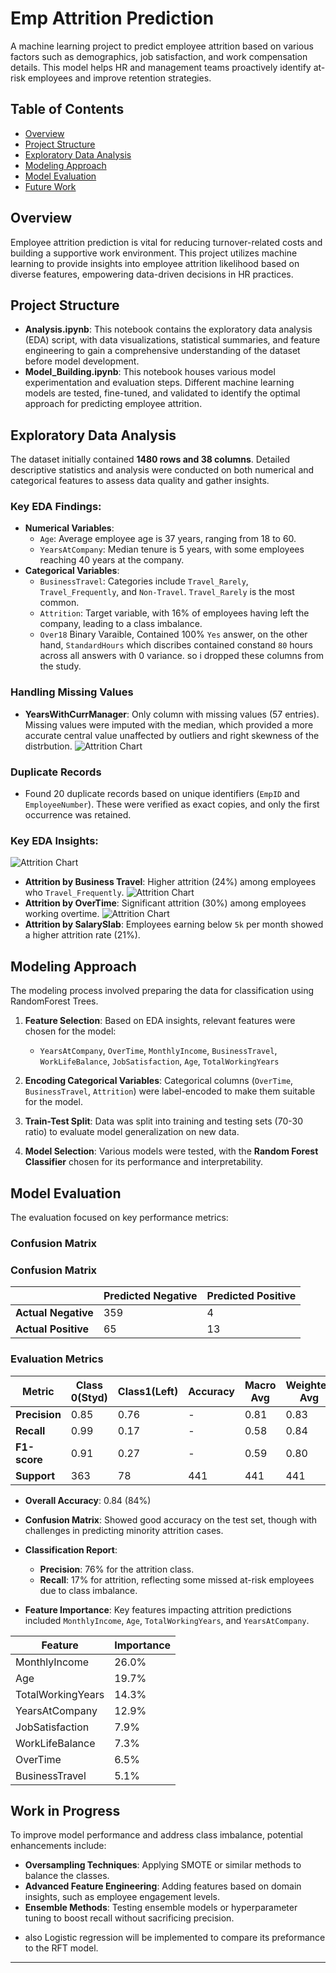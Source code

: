 # Emp Attrition Prediction
A machine learning project to predict employee attrition based on various factors such as demographics, job satisfaction, and work compensation details. This model helps HR and management teams proactively identify at-risk employees and improve retention strategies.

## Table of Contents
- [Overview](#overview)
- [Project Structure](#project-structure)
- [Exploratory Data Analysis](#exploratory-data-analysis)
- [Modeling Approach](#modeling-approach)
- [Model Evaluation](#model-evaluation)
- [Future Work](#future-work)

## Overview
Employee attrition prediction is vital for reducing turnover-related costs and building a supportive work environment. This project utilizes machine learning to provide insights into employee attrition likelihood based on diverse features, empowering data-driven decisions in HR practices.

## Project Structure
- **Analysis.ipynb**: This notebook contains the exploratory data analysis (EDA) script, with data visualizations, statistical summaries, and feature engineering to gain a comprehensive understanding of the dataset before model development.
- **Model_Building.ipynb**: This notebook houses various model experimentation and evaluation steps. Different machine learning models are tested, fine-tuned, and validated to identify the optimal approach for predicting employee attrition.

## Exploratory Data Analysis
The dataset initially contained **1480 rows and 38 columns**. Detailed descriptive statistics and analysis were conducted on both numerical and categorical features to assess data quality and gather insights.

### Key EDA Findings:
- **Numerical Variables**: 
  - `Age`: Average employee age is 37 years, ranging from 18 to 60.
  - `YearsAtCompany`: Median tenure is 5 years, with some employees reaching 40 years at the company.
- **Categorical Variables**:
  - `BusinessTravel`: Categories include `Travel_Rarely`, `Travel_Frequently`, and `Non-Travel`. `Travel_Rarely` is the most common.
  - `Attrition`: Target variable, with 16% of employees having left the company, leading to a class imbalance.
  - `Over18` Binary Varaible, Contained 100% `Yes` answer, on the other hand, `StandardHours` which discribes contained constand `80` hours across all answers with 0 variance. so i dropped these columns from the study.   
  
### Handling Missing Values
- **YearsWithCurrManager**: Only column with missing values (57 entries). Missing values were imputed with the median, which provided a more accurate central value unaffected by outliers and right skewness of the distrbution.
![Attrition Chart](figures/yacdist.png)

### Duplicate Records
- Found 20 duplicate records based on unique identifiers (`EmpID` and `EmployeeNumber`). These were verified as exact copies, and only the first occurrence was retained.

### Key EDA Insights:
  ![Attrition Chart](figures/travel.png)
- **Attrition by Business Travel**: Higher attrition (24%) among
 employees who `Travel_Frequently`.
  ![Attrition Chart](figures/overtime.png)
- **Attrition by OverTime**: Significant attrition (30%) among employees working overtime.
  ![Attrition Chart](figures/salary.png)
- **Attrition by SalarySlab**: Employees earning below `5k` per month showed a higher attrition rate (21%).

## Modeling Approach
The modeling process involved preparing the data for classification using RandomForest Trees.

1. **Feature Selection**: Based on EDA insights, relevant features were chosen for the model:
   - `YearsAtCompany`, `OverTime`, `MonthlyIncome`, `BusinessTravel`, `WorkLifeBalance`, `JobSatisfaction`, `Age`, `TotalWorkingYears`
   
2. **Encoding Categorical Variables**: Categorical columns (`OverTime`, `BusinessTravel`, `Attrition`) were label-encoded to make them suitable for the model.

3. **Train-Test Split**: Data was split into training and testing sets (70-30 ratio) to evaluate model generalization on new data.

4. **Model Selection**: Various models were tested, with the **Random Forest Classifier** chosen for its performance and interpretability.

## Model Evaluation
The evaluation focused on key performance metrics:
### Confusion Matrix
### Confusion Matrix
|                  | Predicted Negative | Predicted Positive |
|------------------|--------------------|--------------------|
| **Actual Negative** | 359              | 4                 |
| **Actual Positive** | 65               | 13                |


### Evaluation Metrics

| Metric                | Class 0(Styd)| Class1(Left) | Accuracy   | Macro Avg | Weighted Avg |
|-----------------------|--------------|--------------|------------|-----------|--------------|
| **Precision**         | 0.85         | 0.76         | -          | 0.81      | 0.83         |
| **Recall**            | 0.99         | 0.17         | -          | 0.58      | 0.84         |
| **F1-score**          | 0.91         | 0.27         | -          | 0.59      | 0.80         |
| **Support**           | 363          | 78           | 441        | 441       | 441          |

- **Overall Accuracy**: 0.84 (84%)

- **Confusion Matrix**: Showed good accuracy on the test set, though with challenges in predicting minority attrition cases.
- **Classification Report**:
  - **Precision**: 76% for the attrition class.
  - **Recall**: 17% for attrition, reflecting some missed at-risk employees due to class imbalance.
- **Feature Importance**: Key features impacting attrition predictions included `MonthlyIncome`, `Age`, `TotalWorkingYears`, and `YearsAtCompany`.

| Feature            | Importance |
|--------------------|------------|
| MonthlyIncome      | 26.0%      |
| Age                | 19.7%      |
| TotalWorkingYears  | 14.3%      |
| YearsAtCompany     | 12.9%      |
| JobSatisfaction    | 7.9%       |
| WorkLifeBalance    | 7.3%       |
| OverTime           | 6.5%       |
| BusinessTravel     | 5.1%       |

## Work in Progress
To improve model performance and address class imbalance, potential enhancements include:

- **Oversampling Techniques**: Applying SMOTE or similar methods to balance the classes.
- **Advanced Feature Engineering**: Adding features based on domain insights, such as employee engagement levels.
- **Ensemble Methods**: Testing ensemble models or hyperparameter tuning to boost recall without sacrificing precision.
* also Logistic regression will be implemented to compare its preformance to the RFT model.

---
